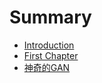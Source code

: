 # Summary

* [Introduction](README.md)
* [First Chapter](chapter1.md)
* [神奇的GAN](shen-qi-de-gan.md)

